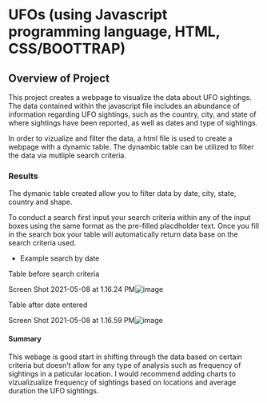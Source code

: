 # UFOs (using Javascript programming language, HTML, CSS/BOOTTRAP)

## Overview of Project

This project creates a webpage to visualize the data about UFO sightings. The data contained within the javascript file includes an abundance of information regarding UFO sightings, such as the country, city, and state of where sightings have been reported, as well as dates and type of sightings.

In order to vizualize and filter the data, a html file is used to create a webpage with a dynamic table. The dynambic table  can be utilized to filter the data via mutliple search criteria.

### Results

The dymanic table created allow you to filter data by date, city, state, country and shape.

To conduct a search first input your search criteria within any of the input boxes using the same format as the pre-filled placdholder text. Once you fill in the search box your table will automatically return data base on the search criteria used. 

* Example search by date

Table before search criteria

Screen Shot 2021-05-08 at 1.16.24 PM![image](https://user-images.githubusercontent.com/78943308/117549774-46dd4580-b00a-11eb-865c-36701f15f979.png)


Table after date entered

Screen Shot 2021-05-08 at 1.16.59 PM![image](https://user-images.githubusercontent.com/78943308/117549745-12698980-b00a-11eb-8d17-ded6870e370a.png)


#### Summary

This webage is good start in shifting through the data based  on certain criteria but doesn't allow for any type of analysis such as frequency of sightings in a paticular location. I would recommend adding charts to vizualizualize frequency of sightings based on locations and average duration the UFO sightings.
